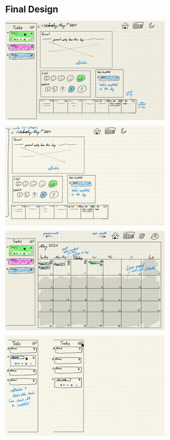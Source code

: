 # Final Design

![img](../../admin/misc/homepage.png)

![img](../../admin/misc/homepage-collapsed.png)

![img](../../admin/misc/calendar.png)

![img](../../admin/misc/task-list.png)
